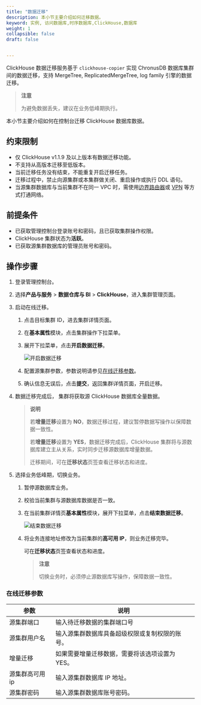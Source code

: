 ```yaml
---
title: "数据迁移"
description: 本小节主要介绍如何迁移数据。 
keyword: 实例, 访问数据库,时序数据库,ClickHouse,数据库 
weight: 1
collapsible: false
draft: false


---
```


ClickHouse 数据迁移服务基于 `clickhouse-copier` 实现 ChronusDB 数据库集群间的数据迁移，支持 MergeTree, ReplicatedMergeTree, log family 引擎的数据迁移。

> **注意**
>
> 为避免数据丢失，建议在业务低峰期执行。

本小节主要介绍如何在控制台迁移 ClickHouse 数据库数据。

## 约束限制

- 仅 ClickHouse v1.1.9 及以上版本有数据迁移功能。
- 不支持从高版本迁移至低版本。
- 当前迁移任务没有结束，不能重复开启迁移任务。
- 迁移过程中，禁止向源集群或本集群做关闭、重启操作或执行 DDL 语句。
- 当源集群数据库与当前集群不在同一 VPC 时，需使用[边界路由器](/network/border_router/)或 [VPN](/network/vpc/manual/vpn/) 等方式打通网络。

## 前提条件

- 已获取管理控制台登录账号和密码，且已获取集群操作权限。
- ClickHouse 集群状态为**活跃**。
- 已获取源集群数据库的管理员账号和密码。

## 操作步骤

1. 登录管理控制台。

2. 选择**产品与服务** > **数据仓库与 BI** > **ClickHouse**，进入集群管理页面。

3. 启动在线迁移。

   1. 点击目标集群 ID，进去集群详情页面。

   2. 在**基本属性**模块，点击集群操作下拉菜单。

   3. 展开下拉菜单，点击**开启数据迁移**。

      ![开启数据迁移](../../_images/migration_01.png)

   4. 配置源集群参数，参数说明请参见[在线迁移参数](/database/chronusdb/manual/data_transfer/#在线迁移参数)。

   5. 确认信息无误后，点击**提交**，返回集群详情页面，开启迁移。

4. 数据迁移完成后， 集群将获取源 ClickHouse 数据库全量数据。

   > **说明**
   >
   > 若**增量迁移**设置为 **NO**，数据迁移过程，建议暂停数据写操作以保障数据一致性。
   >
   > 若**增量迁移**设置为 **YES**，数据迁移完成后，ClickHouse 集群将与源数据库建立主从关系，实时同步迁移源数据库增量数据。
   >
   > 迁移期间，可在**迁移状态**页签查看迁移状态和进度。

5. 选择业务低峰期，切换业务。

   1. 暂停源数据库业务。

   2. 校验当前集群与源数据库数据是否一致。

   3. 在当前集群详情页**基本属性**模块，展开下拉菜单，点击**结束数据迁移**。

      ![结束数据迁移](../../_images/migration_02.png)

   4. 将业务连接地址修改为当前集群的**高可用 IP**，则业务迁移完毕。

      可在**迁移状态**页签查看状态和进度。

      > **注意**
      >
      > 切换业务时，必须停止源数据库写操作，保障数据一致性。

### 在线迁移参数

| 参数           | 说明                                           |
| -------------- | ---------------------------------------------- |
| 源集群端口     | 输入待迁移数据的集群端口号                     |
| 源集群用户名   | 输入源集群数据库具备超级权限或复制权限的账号。 |
| 增量迁移       | 如果需要增量迁移数据，需要将该选项设置为 YES。 |
| 源集群高可用ip | 输入源集群数据库 IP 地址。                     |
| 源集群密码     | 输入源集群数据库账号密码。                     |

